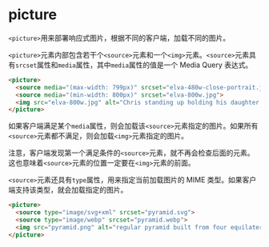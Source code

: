 # picture

`<picture>`用来部署响应式图片，根据不同的客户端，加载不同的图片。

`<picture>`元素内部包含若干个`<source>`元素和一个`<img>`元素。`<source>`元素具有`srcset`属性和`media`属性，其中`media`属性的值是一个 Media Query 表达式。

```html
<picture>
  <source media="(max-width: 799px)" srcset="elva-480w-close-portrait.jpg">
  <source media="(min-width: 800px)" srcset="elva-800w.jpg">
  <img src="elva-800w.jpg" alt="Chris standing up holding his daughter Elva">
</picture>
```

如果客户端满足某个`media`属性，则会加载该`<source>`元素指定的图片。如果所有`<source>`元素都不满足，则会加载`<img>`元素指定的图片。

注意，客户端发现第一个满足条件的`<source>`元素，就不再会检查后面的元素。这也意味着`<source>`元素的位置一定要在`<img>`元素的前面。

`<source>`元素还具有`type`属性，用来指定当前加载图片的 MIME 类型。如果客户端支持该类型，就会加载指定的图片。

```html
<picture>
  <source type="image/svg+xml" srcset="pyramid.svg">
  <source type="image/webp" srcset="pyramid.webp"> 
  <img src="pyramid.png" alt="regular pyramid built from four equilateral triangles">
</picture>
```

